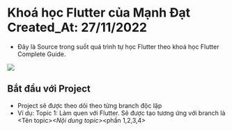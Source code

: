 # Khoá học Flutter của Mạnh Đạt Created_At: 27/11/2022

- Đây là Source trong suốt quá trình tự học Flutter theo khoá học Flutter Complete Guide.

<img src="https://d540vms5r2s2d.cloudfront.net/mad/uploads/mad_blog_5d00c852a39181560332370.png" />

## Bắt đầu với Project

- Project sẽ được theo dõi theo từng branch độc lập
- Ví dụ: Topic 1: Làm quen với Flutter. Sẽ được tạo tương ứng với branch là <Tên topic>_<Nội dung topic>_<phần 1,2,3,4>
